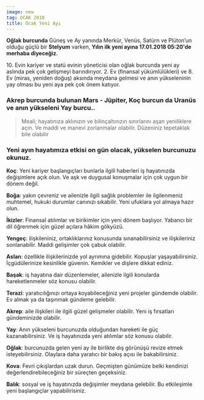 ```yaml
---
image: new
tag: OCAK 2018
title: Ocak Yeni Ayı
---
```


**Oğlak burcunda** Güneş ve Ay yanında Merkür, Venüs, Satürn ve Plüton’un olduğu güçlü bir **Stelyum** varken, **Yılın ilk yeni ayına 17.01.2018 05:20'de merhaba diyeceğiz.**

10\. Evin kariyer ve statü evinin yöneticisi olan oğlak burcunda yeni ay aslında pek çok gelişmeyi barındırıyor.
2\. Ev (finansal yükümlülükleri) ve 8\. Ev (miras, yeniden doğuş) aksında meydana gelmesi ve anın yükseleninin yay olması bu yeni aya pek çok önem katıyor.

### Akrep burcunda bulunan Mars - Jüpiter, Koç burcun da Uranüs ve anın yükseleni Yay burcu..

> Meali; hayatınıza aklınızın ve bilinçaltınızın sınırlarını aşan yeniliklere açın. Ve maddi ve manevi zorlanmalar olabilir. Düzeniniz tepetaklak bile olabilir

### Yeni ayın hayatımıza etkisi on gün olacak, yükselen burcunuzu okunuz.

**Koç**: Yeni kariyer başlangıçları bunlarla ilgili haberleri iş hayatınızda değişimlere açık olun. Ve aşk ve duygusal konuşmalar için çok uygun bir dönem değil.

**Boğa**: yakın çevreniz ve ailenizle ilgili sağlık problemler ile ilgilenmeniz muhtemel, hukuki durumlar canınızı sıkabilir. Yeni ufuklara yol almaya hazır olun.

**İkizler**: Finansal atılımlar ve birikimler için yeni dönem başlıyor. Yabancı bir dil öğrenmek için güzel açılara hâkim gökyüzü.

**Yengeç**: ilişkileniniz, ortaklıklarınız konusunda sınanabilirsiniz ve ilişkileriniz sonlanabilir. Maddi gelişimler çok çabuk olabilir.

**Aslan**: özellikle ilişkilerinizde yol ayrımına gidebilir. Kopuşlar yaşayabilirsiniz. İçgüdülerinize kesinlikle güvenin. Kemikler ve dişlere dikkat ediniz.

**Başak**: iş hayatına dair düzenlemeler, ailenizle ilgili konularda hareketlenmeler söz konusu olabilir.

**Terazi**: yaratıcılığınızı ortaya koyabileceğiniz yeni projeler gündemde olabilir. Ev almak ya da taşınmak gündeme gelebilir.

**Akrep**: aile ilişkileri ile ilgili güzel gelişmeler olabilir. Yeni iş fırsatları gündeminizde olabilir.

**Yay**: Anın yükseleni burcunuzda olduğundan hareketi ile güç kazanabilirsiniz. Ve iş hayatınızda yeni atılımlar söz konusu olabilir.

**Oğlak**: burcunuzda gelen yeni ay ile birlikte dış görünüşü revize etmek isteyebilirsiniz. Olaylara daha yaratıcı bir bakış açısı ile bakabilirsiniz.

**Kova**: Fevri çıkışlardan uzak durun. Geçmişten günümüze belki kendinizi değerlendirebileceğiniz bir süreçten geçeksiniz.

**Balık**: sosyal ve iş hayatınızda değişimler meydana gelebilir. Bu etkileşimle yeni başlangıçlar yapabilirisiniz.
